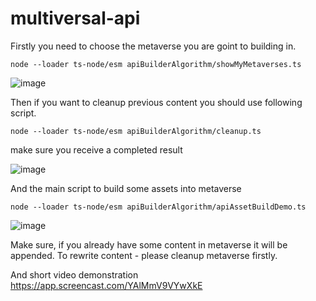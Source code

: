 # multiversal-api

Firstly you need to choose the metaverse you are goint to building in.

```
node --loader ts-node/esm apiBuilderAlgorithm/showMyMetaverses.ts
```

![image](https://github.com/svoitovych0218/multiversal-api/assets/25226807/ec4b291f-324e-43b8-9c70-6f106c312b36)

Then if you want to cleanup previous content you should use following script.
```
node --loader ts-node/esm apiBuilderAlgorithm/cleanup.ts
```
make sure you receive a completed result

![image](https://github.com/svoitovych0218/multiversal-api/assets/25226807/c90a592b-bb73-4ead-a533-df8943399a34)

And the main script to build some assets into metaverse
```
node --loader ts-node/esm apiBuilderAlgorithm/apiAssetBuildDemo.ts
```
![image](https://github.com/svoitovych0218/multiversal-api/assets/25226807/f3cd225d-3018-44c7-be3e-e51b7cd8fc7c)

Make sure, if you already have some content in metaverse it will be appended. To rewrite content - please cleanup metaverse firstly.

And short video demonstration
https://app.screencast.com/YAlMmV9VYwXkE
